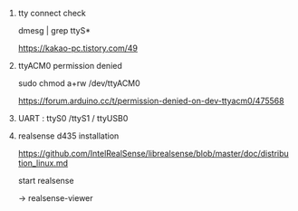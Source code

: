 
1. tty connect check

	dmesg | grep ttyS*
	
	https://kakao-pc.tistory.com/49
	
	
2. ttyACM0 permission denied

	sudo chmod a+rw /dev/ttyACM0
	
	https://forum.arduino.cc/t/permission-denied-on-dev-ttyacm0/475568
	
3. UART : ttyS0 /ttyS1 / ttyUSB0 


4. realsense d435 installation

	https://github.com/IntelRealSense/librealsense/blob/master/doc/distribution_linux.md
	
	start realsense 
	
	-> realsense-viewer

